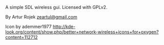 A simple SDL wireless gui. Licensed with GPLv2.

By Artur Rojek <zeartul@gmail.com>

Icon by ademmer1977 http://kde-look.org/content/show.php/better+network-wireless+icons+for+oxygen?content=112712
